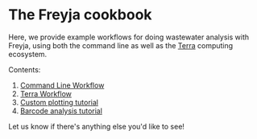 # The Freyja cookbook
Here, we provide example workflows for doing wastewater analysis with Freyja, using both the command line as well as the [Terra](https://terra.bio/) computing ecosystem. 

Contents:
1. [Command Line Workflow](https://github.com/andersen-lab/Freyja/wiki/Command-Line-Workflow)
2. [Terra Workflow](https://github.com/andersen-lab/Freyja/wiki/Terra-Workflow)
3. [Custom plotting tutorial](https://github.com/andersen-lab/Freyja/wiki/custom-plotting-tutorial)
4. [Barcode analysis tutorial](https://github.com/andersen-lab/Freyja/wiki/lineage-barcode-extract)

Let us know if there's anything else you'd like to see!
